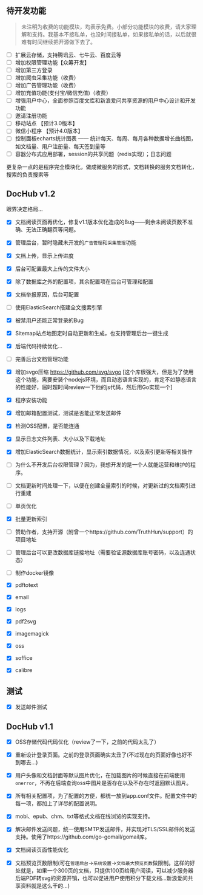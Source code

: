 ## 待开发功能
> 未注明为收费的功能模块，均表示免费。小部分功能模块的收费，请大家理解和支持。我基本不接私单，也没时间接私单，如果接私单的话，以后就很难有时间继续把开源做下去了。
- [ ] 扩展云存储，支持腾讯云、七牛云、百度云等
- [ ] 增加权限管理功能【众筹开发】
- [ ] 增加第三方登录
- [ ] 增加爬虫采集功能（收费）
- [ ] 增加广告管理功能（收费）
- [ ] 增加充值功能(支付宝/微信充值)（收费）
- [ ] 增强用户中心，全面参照百度文库和新浪爱问共享资源的用户中心设计和开发功能
- [ ] 邀请注册功能
- [ ] 移动站点 【预计3.0版本】
- [ ] 微信小程序 【预计4.0版本】
- [ ] 控制面板echarts统计图表 —— 统计每天、每周、每月各种数据增长曲线图，如文档量、用户注册量、每天签到量等
- [ ] 容器分布式应用部署，session的共享问题（redis实现）；日志问题

更复杂一点的是程序完全模块化，做成微服务的形式，文档转换的服务文档转化，搜索的负责搜索等




## DocHub v1.2

眼界决定格局...

- [x] 文档阅读页面再优化，修复v1.1版本优化造成的Bug——剩余未阅读页数不准确、无法正确翻页等问题。
- [x] 管理后台，暂时隐藏未开发的`广告管理`和`采集管理`功能
- [x] 文档上传，显示上传进度
- [x] 后台可配置最大上传的文件大小
- [x] 除了数据库之外的配置项，其余配置项在后台可管理和配置
- [x] 文档举报原因，后台可配置
- [ ] 使用ElasticSearch搭建全文搜索引擎
- [x] 被禁用户还能正常登录的Bug
- [x] Sitemap站点地图定时自动更新和生成，也支持管理后台一键生成
- [x] 后端代码持续优化...
- [ ] 完善后台文档管理功能
- [x] 增加svgo压缩 https://github.com/svg/svgo [这个库很强大，但是为了使用这个功能，需要安装个nodejs环境，而且动态语言实现的，肯定不如静态语言的性能好，届时超时间review一下他的js代码，然后用Go实现一个]
- [x] 程序安装功能
- [x] 增加邮箱配置测试，测试是否能正常发送邮件
- [x] 检测OSS配置，是否能连通
- [x] 显示日志文件列表、大小以及下载地址
- [x] 增加ElasticSearch数据统计，显示索引数据情况，以及索引更新等相关操作
- [ ] 为什么不开发后台权限管理？因为，我想开发的是一个人就能运营和维护的程序。
- [ ] 文档更新时间处理一下，以便在创建全量索引的时候，对更新过的文档索引进行重建
- [ ] 单页优化
- [x] 批量更新索引
- [ ] 赞助作者，支持开源（附曾一个https://github.com/TruthHun/support）的项目地址
- [ ] 管理后台可以更改数据库链接地址（需要验证源数据库账号密码，以及连通状态）
- [ ] 制作docker镜像

- [x] pdftotext
- [x] email
- [x] logs
- [x] pdf2svg
- [x] imagemagick
- [x] oss
- [x] soffice
- [x] calibre

## 测试
- [x] 发送邮件测试


## DocHub v1.1
- [x] OSS存储代码代码优化（review了一下，之前的代码太乱了）
- [x] 重新设计登录页面。之前的登录页面确实太丑了(不过现在的页面好像也好不到哪去...)
- [x] 用户头像和文档封面等默认图片优化，在加载图片的时候直接在前端使用`onerror`，不再在后端查询oss中图片是否存在以及不存在时返回默认图片。
- [x] 所有相关配置项，为了配置的方便，都统一放到app.conf文件。配置文件中的每一项，都加上了详尽的配置说明。
- [x] mobi、epub、chm、txt等格式文档在线浏览的实现支持。
- [x] 解决邮件发送问题，统一使用SMTP发送邮件，并实现对TLS/SSL邮件的发送支持。使用了https://github.com/go-gomail/gomail库。
- [x] 文档阅读页面性能优化
- [x] 文档预览页数限制(可在`管理后台`->`系统设置`->`文档最大预览页数`做限制。这样的好处就是，如果一个300页的文档，只提供100页给用户阅读，可以减少服务器后端PDF转svg的资源开销，也可以促进用户使用积分下载文档...新浪爱问共享资料就是这么干的...)

